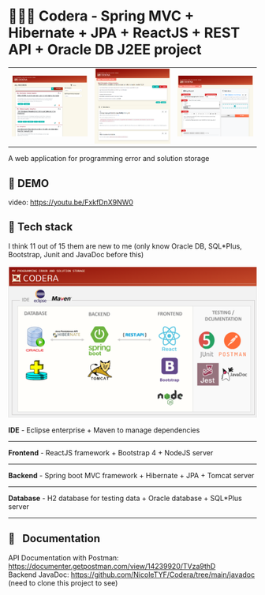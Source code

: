 # 👨🏻‍💻 Codera - Spring MVC + Hibernate + JPA + ReactJS + REST API + Oracle DB J2EE project
<table>
  <tr>
    <td> <img src="https://github.com/NicoleTYF/Codera/blob/main/code_era/public/img/browse_page.PNG" width="480px"/> </td>
    <td> <img src="https://github.com/NicoleTYF/Codera/blob/main/code_era/public/img/view_page.png" width="480px"/> </td> 
    <td> <img src="https://github.com/NicoleTYF/Codera/blob/main/code_era/public/img/edit_page.png" width="480px"/> </td> 
</table>

A web application for programming error and solution storage

## 🎥 DEMO 
video: https://youtu.be/FxkfDnX9NW0 

## 🧰 Tech stack
I think 11 out of 15 them are new to me (only know Oracle DB, SQL*Plus, Bootstrap, Junit and JavaDoc before this) <br/> <br/>
<img src="https://github.com/NicoleTYF/Codera/blob/main/code_era/public/img/techstacks.png" width="800px" /> 

**IDE** - Eclipse enterprise + Maven to manage dependencies

---
**Frontend** - ReactJS framework + Bootstrap 4 + NodeJS server

---

**Backend** - Spring boot MVC framework + Hibernate + JPA + Tomcat server

---

**Database** - H2 database for testing data + Oracle database + SQL*Plus server

---

## 📄 &nbsp; Documentation 
API Documentation with Postman: https://documenter.getpostman.com/view/14239920/TVza9thD  
Backend JavaDoc: https://github.com/NicoleTYF/Codera/tree/main/javadoc (need to clone this project to see)
